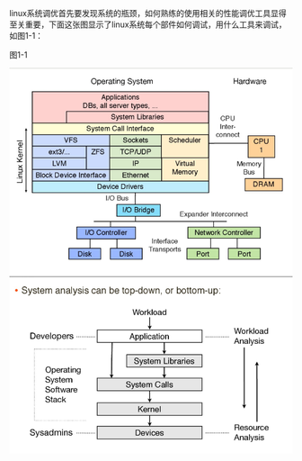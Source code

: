linux系统调优首先要发现系统的瓶颈，如何熟练的使用相关的性能调优工具显得至关重要，下面这张图显示了linux系统每个部件如何调试，用什么工具来调试，如图1-1：

图1-1

![](/assets/linux.png)![](/assets/linux3.png)









